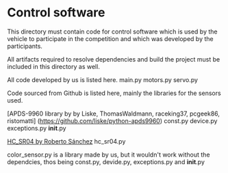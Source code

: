 Control software
====

This directory must contain code for control software which is used by the vehicle to participate in the competition and which was developed by the participants.

All artifacts required to resolve dependencies and build the project must be included in this directory as well.

All code developed by us is listed here.
  main.py
  motors.py
  servo.py

Code sourced from Github is listed here, mainly the libraries for the sensors used.

  [APDS-9960 library by by Liske, ThomasWaldmann, raceking37, pcgeek86, ristomatti] (https://github.com/liske/python-apds9960)
    const.py
    device.py
    exceptions.py
    __init__.py
    
  [HC_SR04  by  Roberto Sánchez](https://github.com/rsc1975/micropython-hcsr04)
    hc_sr04.py    

color_sensor.py is a library made by us, but it wouldn't work without the dependcies, thos being const.py, devide.py, exceptions.py and __init__.py
